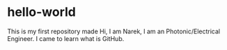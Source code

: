 # hello-world
This is my first repository made
Hi, I am Narek, I am an Photonic/Electrical Engineer. I came to learn what is GitHub. 
